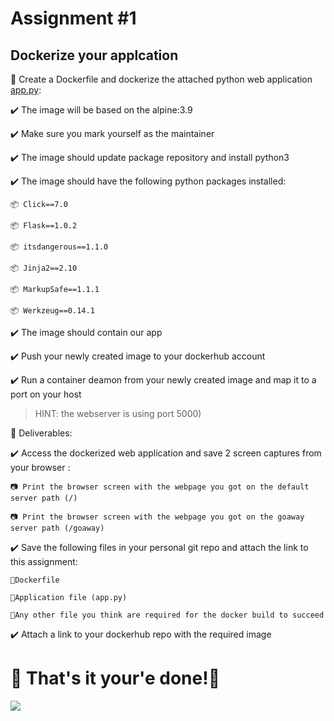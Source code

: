 # Assignment #1

## Dockerize your applcation
🐋 Create a Dockerfile and dockerize the attached python web application [app.py](../../materials/app.py):

✔️ The image will be based on the alpine:3.9

✔️ Make sure you mark yourself as the maintainer

✔️ The image should update package repository and install python3

✔️ The image should have the following python packages installed:

    📦 Click==7.0

    📦 Flask==1.0.2

    📦 itsdangerous==1.1.0

    📦 Jinja2==2.10

    📦 MarkupSafe==1.1.1

    📦 Werkzeug==0.14.1

✔️ The image should contain our app

✔️ Push your newly created image to your dockerhub account

✔️ Run a container deamon from your newly created image and map it to a port on your host 
> HINT: the webserver is using port 5000)

🦉 Deliverables:

✔️ Access the dockerized web application and save 2 screen captures from your browser :

    📷 Print the browser screen with the webpage you got on the default server path (/)

    📷 Print the browser screen with the webpage you got on the goaway server path (/goaway)

✔️ Save the following files in your personal git repo and attach the link to this assignment:

    📁Dockerfile

    📁Application file (app.py)

    📁Any other file you think are required for the docker build to succeed

✔️ Attach a link to your dockerhub repo with the required image

# 🏁 That's it your'e done!🏁 

![](https://media.giphy.com/media/7FgDPLLKh1v4d2XLkl/giphy.gif)
